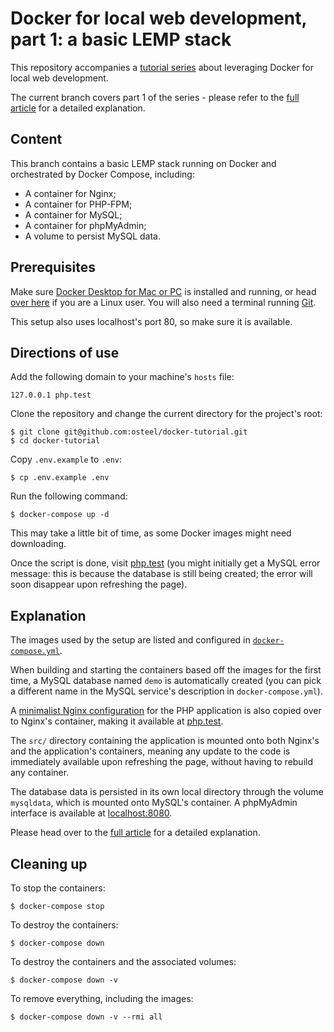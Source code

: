 # Docker for local web development, part 1: a basic LEMP stack

This repository accompanies a [tutorial series](https://tech.osteel.me/posts/docker-for-local-web-development-why-should-you-care "Docker for local web development, introduction: why should you care?") about leveraging Docker for local web development.

The current branch covers part 1 of the series - please refer to the [full article](https://tech.osteel.me/posts/docker-for-local-web-development-part-1-a-basic-lemp-stack "Docker for local web development, part 1: a basic LEMP stack") for a detailed explanation.

## Content

This branch contains a basic LEMP stack running on Docker and orchestrated by Docker Compose, including:

* A container for Nginx;
* A container for PHP-FPM;
* A container for MySQL;
* A container for phpMyAdmin;
* A volume to persist MySQL data.

## Prerequisites

Make sure [Docker Desktop for Mac or PC](https://www.docker.com/products/docker-desktop) is installed and running, or head [over here](https://docs.docker.com/install/) if you are a Linux user. You will also need a terminal running [Git](https://git-scm.com/).

This setup also uses localhost's port 80, so make sure it is available.

## Directions of use

Add the following domain to your machine's `hosts` file:

```
127.0.0.1 php.test
```

Clone the repository and change the current directory for the project's root:

```
$ git clone git@github.com:osteel/docker-tutorial.git
$ cd docker-tutorial
```

Copy `.env.example` to `.env`:

```
$ cp .env.example .env
```

Run the following command:

```
$ docker-compose up -d
```

This may take a little bit of time, as some Docker images might need downloading.

Once the script is done, visit [php.test](http://php.test) (you might initially get a MySQL error message: this is because the database is still being created; the error will soon disappear upon refreshing the page).

## Explanation

The images used by the setup are listed and configured in [`docker-compose.yml`](https://github.com/osteel/docker-tutorial/blob/part-1/docker-compose.yml).

When building and starting the containers based off the images for the first time, a MySQL database named `demo` is automatically created (you can pick a different name in the MySQL service's description in `docker-compose.yml`).

A [minimalist Nginx configuration](https://github.com/osteel/docker-tutorial/blob/part-1/.docker/nginx/conf.d/php.conf) for the PHP application is also copied over to Nginx's container, making it available at [php.test](http://php.test).

The `src/` directory containing the application is mounted onto both Nginx's and the application's containers, meaning any update to the code is immediately available upon refreshing the page, without having to rebuild any container.

The database data is persisted in its own local directory through the volume `mysqldata`, which is mounted onto MySQL's container. A phpMyAdmin interface is available at [localhost:8080](http://localhost:8080).

Please head over to the [full article](https://tech.osteel.me/posts/docker-for-local-web-development-part-1-a-basic-lemp-stack "Docker for local web development, part 1: a basic LEMP stack") for a detailed explanation.

## Cleaning up

To stop the containers:

```
$ docker-compose stop
```

To destroy the containers:

```
$ docker-compose down
```

To destroy the containers and the associated volumes:

```
$ docker-compose down -v
```

To remove everything, including the images:

```
$ docker-compose down -v --rmi all
```
